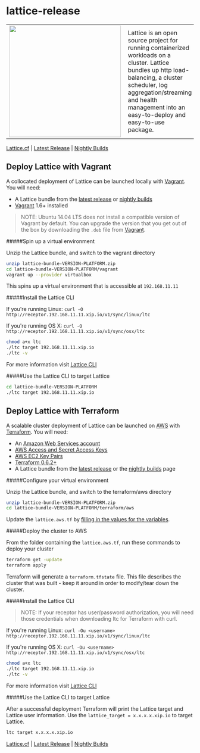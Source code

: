 # lattice-release

<table width="100%" border="0">
  <tr>
    <td>
      <a href="http://lattice.cf"><img src="https://raw.githubusercontent.com/cloudfoundry-incubator/lattice/master/lattice.png" align="left" width="300px" ></a>
    </td>
    <td>Lattice is an open source project for running containerized workloads on a cluster. Lattice bundles up http load-balancing, a cluster scheduler, log aggregation/streaming and health management into an easy-to-deploy and easy-to-use package.
    </td>
  </tr>
</table>

[Lattice.cf](http://lattice.cf) | [Latest Release](https://github.com/cloudfoundry-incubator/lattice/releases/latest) | [Nightly Builds](https://lattice.s3.amazonaws.com/nightly/index.html)

## Deploy Lattice with Vagrant

A collocated deployment of Lattice can be launched locally with [Vagrant](https://vagrantup.com/). You will need:

* A Lattice bundle from the [latest release](https://github.com/cloudfoundry-incubator/lattice/releases/latest) or [nightly builds](https://lattice.s3.amazonaws.com/nightly/index.html)
* [Vagrant](https://vagrantup.com/) 1.6+ installed 

> NOTE: Ubuntu 14.04 LTS does not install a compatible version of Vagrant by default. You can upgrade the version that you get out of the box by downloading the `.deb` file from [Vagrant](http://www.vagrantup.com/downloads.html).

#####Spin up a virtual environment

Unzip the Lattice bundle, and switch to the vagrant directory

```bash
unzip lattice-bundle-VERSION-PLATFORM.zip
cd lattice-bundle-VERSION-PLATFORM/vagrant
vagrant up --provider virtualbox
```

This spins up a virtual environment that is accessible at `192.168.11.11`

#####Install the Lattice CLI

If you're running Linux: `curl -O http://receptor.192.168.11.11.xip.io/v1/sync/linux/ltc`

If you're running OS X: `curl -O http://receptor.192.168.11.11.xip.io/v1/sync/osx/ltc`

```bash
chmod a+x ltc
./ltc target 192.168.11.11.xip.io
./ltc -v
```

For more information visit [Lattice CLI](https://github.com/cloudfoundry-incubator/lattice/blob/master/ltc/README.md)

#####Use the Lattice CLI to target Lattice

```bash
cd lattice-bundle-VERSION-PLATFORM
./ltc target 192.168.11.11.xip.io
```

## Deploy Lattice with Terraform

A scalable cluster deployment of Lattice can be launched on [AWS](https://github.com/cloudfoundry-incubator/lattice/blob/master/terraform/aws/README.md) with [Terraform](https://www.terraform.io). You will need:

* An [Amazon Web Services account](http://aws.amazon.com/)
* [AWS Access and Secret Access Keys](http://docs.aws.amazon.com/AWSSimpleQueueService/latest/SQSGettingStartedGuide/AWSCredentials.html)
* [AWS EC2 Key Pairs](http://docs.aws.amazon.com/AWSEC2/latest/UserGuide/ec2-key-pairs.html)
* [Terraform 0.6.2+](https://www.terraform.io/intro/getting-started/install.html)
* A Lattice bundle from the [latest release](https://github.com/cloudfoundry-incubator/lattice/releases/latest) or the [nightly builds](https://lattice.s3.amazonaws.com/nightly/index.html) page

#####Configure your virtual environment

Unzip the Lattice bundle, and switch to the terraform/aws directory

```bash
unzip lattice-bundle-VERSION-PLATFORM.zip
cd lattice-bundle-VERSION-PLATFORM/terraform/aws
```

Update the `lattice.aws.tf` by [filling in the values for the variables](https://github.com/cloudfoundry-incubator/lattice/blob/master/terraform/aws/README.md#configure).

#####Deploy the cluster to AWS

From the folder containing the `lattice.aws.tf`, run these commands to deploy your cluster 

```bash
terraform get -update
terraform apply
```

Terraform will generate a `terraform.tfstate` file.  This file describes the cluster that was built - keep it around in order to modify/tear down the cluster.

#####Install the Lattice CLI

> NOTE: If your receptor has user/password authorization, you will need those credentials when downloading ltc for Terraform with curl.

If you're running Linux: `curl -Ou <username> http://receptor.192.168.11.11.xip.io/v1/sync/linux/ltc`

If you're running OS X: `curl -Ou <username> http://receptor.192.168.11.11.xip.io/v1/sync/osx/ltc`

```bash
chmod a+x ltc
./ltc target 192.168.11.11.xip.io
./ltc -v
```

For more information visit [Lattice CLI](https://github.com/cloudfoundry-incubator/lattice/blob/master/ltc/README.md)

#####Use the Lattice CLI to target Lattice

After a successful deployment Terraform will print the Lattice target and Lattice user information. Use the `lattice_target = x.x.x.x.xip.io` to target Lattice.

```bash
ltc target x.x.x.x.xip.io
```

[Lattice.cf](http://lattice.cf) | [Latest Release](https://github.com/cloudfoundry-incubator/lattice/releases/latest) | [Nightly Builds](https://lattice.s3.amazonaws.com/nightly/index.html)


